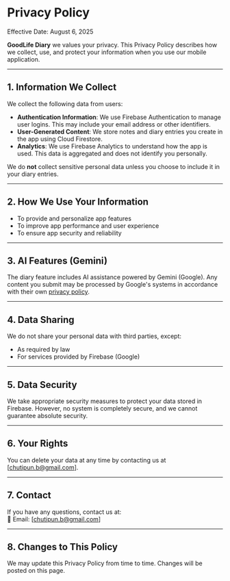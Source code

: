 # Privacy Policy

Effective Date: August 6, 2025

**GoodLife Diary** we values your privacy. This Privacy Policy describes how we collect, use, and protect your information when you use our mobile application.

---

## 1. Information We Collect

We collect the following data from users:

- **Authentication Information**: We use Firebase Authentication to manage user logins. This may include your email address or other identifiers.
- **User-Generated Content**: We store notes and diary entries you create in the app using Cloud Firestore.
- **Analytics**: We use Firebase Analytics to understand how the app is used. This data is aggregated and does not identify you personally.

We do **not** collect sensitive personal data unless you choose to include it in your diary entries.

---

## 2. How We Use Your Information

- To provide and personalize app features
- To improve app performance and user experience
- To ensure app security and reliability

---

## 3. AI Features (Gemini)

The diary feature includes AI assistance powered by Gemini (Google). Any content you submit may be processed by Google's systems in accordance with their own [privacy policy](https://policies.google.com/privacy).

---

## 4. Data Sharing

We do not share your personal data with third parties, except:
- As required by law
- For services provided by Firebase (Google)

---

## 5. Data Security

We take appropriate security measures to protect your data stored in Firebase. However, no system is completely secure, and we cannot guarantee absolute security.

---

## 6. Your Rights

You can delete your data at any time by contacting us at [chutipun.b@gmail.com].

---

## 7. Contact

If you have any questions, contact us at:  
📧 Email: [chutipun.b@gmail.com]

---

## 8. Changes to This Policy

We may update this Privacy Policy from time to time. Changes will be posted on this page.

